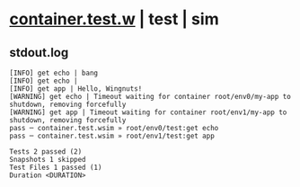 # [container.test.w](../../../../../../examples/tests/sdk_tests/container/container.test.w) | test | sim

## stdout.log
```log
[INFO] get echo | bang
[INFO] get echo | 
[INFO] get app | Hello, Wingnuts!
[WARNING] get echo | Timeout waiting for container root/env0/my-app to shutdown, removing forcefully
[WARNING] get app | Timeout waiting for container root/env1/my-app to shutdown, removing forcefully
pass ─ container.test.wsim » root/env0/test:get echo
pass ─ container.test.wsim » root/env1/test:get app 

Tests 2 passed (2)
Snapshots 1 skipped
Test Files 1 passed (1)
Duration <DURATION>
```

